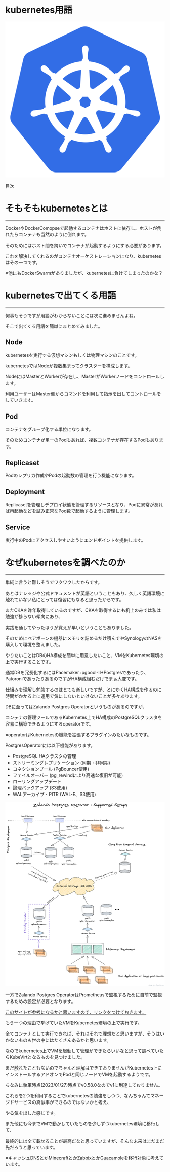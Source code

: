 # kubernetes用語

![kubernetes-icon-2048x1995-r1q3f8n7.png](kubernetes%E7%94%A8%E8%AA%9E%207c89daf1c59e4d41a224f991deb60030/kubernetes-icon-2048x1995-r1q3f8n7.png)

目次

# そもそもkubernetesとは

---

DockerやDockerComopseで起動するコンテナはホストに依存し、ホストが倒れたらコンテナも当然のように倒れます。

そのためにはホスト間を跨いでコンテナが起動するようにする必要があります。

これを解決してくれるのがコンテナオーケストレーションになり、kubernetesはその一つです。

※他にもDockerSwarmがありましたが、kubernetesに負けてしまったのかな？

# kubernetesで出てくる用語

---

何事もそうですが用語がわからないことには次に進めませんよね。

そこで出てくる用語を簡単にまとめてみました。

## Node

kubernetesを実行する仮想マシンもしくは物理マシンのことです。

kubernetesではNodeが複数集まってクラスターを構成します。

NodeにはMasterとWorkerが存在し、MasterがWorkerノードをコントロールします。

利用ユーザーはMaster側からコマンドを利用して指示を出してコントロールをしていきます。

## Pod

コンテナをグループ化する単位になります。

そのためコンテナが単一のPodもあれば、複数コンテナが存在するPodもあります。

## Replicaset

Podのレプリカ作成やPodの起動数の管理を行う機能になります。

## Deployment

Replicasetを管理しデプロイ状態を管理するリソースとなり、Podに異常があれば再起動などを試み正常なPod数で起動するように管理します。

## Service

実行中のPodにアクセスしやすいようにエンドポイントを提供します。

# なぜkubernetesを調べたのか

---

単純に言うと難しそうでワクワクしたからです。

あとはナレッジや公式ドキュメントが英語ということもあり、久しく英語環境に触れていない私にとっては復習にもなると思ったからです。

またCKAを昨年取得しているのですが、CKAを取得するにも机上のみでは私は勉強が捗らない傾向にあり、

実践を通してやったほうが覚えが早いということもありました。

そのためにベアボーンの機器にメモリを詰めるだけ積んでやSynologyのNASを購入して環境を整えました。

やりたいことはDBのHA構成を簡単に用意したいこと、VMをKubernetes環境の上で実行することです。

通常DBを冗長化するにはPacemaker+pgpool-II+Postgresであったり、PatoroniであったりあるのですがHA構成組むだけでまぁ大変です。

仕組みを理解し勉強するのはとても楽しいですが、とにかくHA構成を作るのに時間がかかる上に運用で気にしないといけないことが多々あります。

DBに至ってはZalando Postgres Operatorというものがあるのですが、

コンテナの管理ツールであるKubernetes上でHA構成のPostgreSQLクラスタを容易に構築できるようにするoperatorです。

※operatorはKubernetesの機能を拡張するプラグインみたいなものです。

PostgresOperatorには以下機能があります。

- PostgreSQL HAクラスタの管理
- ストリーミングレプリケーション (同期・非同期)
- コネクションプール (PgBouncer使用)
- フェイルオーバー (pg_rewindにより高速な復旧が可能)
- ローリングアップデート
- 論理バックアップ (S3使用)
- WALアーカイブ・PITR (WAL-E、S3使用)

![Untitled](kubernetes%E7%94%A8%E8%AA%9E%207c89daf1c59e4d41a224f991deb60030/Untitled.png)

一方でZalando Postgres OperatorはPrometheusで監視するために自前で監視するための設定が必要となります。

[このサイトが参考になるかと思いますので、リンクをつけておきます。](https://shivering-isles.com/postgres-operator-with-monitoring)

もう一つの理由で挙げていたVMをKubernetes環境の上で実行です。

全てコンテナとして実行できれば、それはそれで理想だと思いますが、そうはいかないものも世の中にはたくさんあるかと思います。

なのでkubernetes上でVMを起動して管理ができたらいいなと思って調べていたらKubeVirtとなるものを見つけました。

まだ触れたこともないのでちゃんと理解はできておりませんがKubernetes上にインストールするアドオンでPodと同じノードでVMを起動するようです。

ちなみに執筆時点(2023/01/27)時点でv0.58.0なのでv1に到達しておりません。

これらを2つを利用することでkubernetesの勉強をしつつ、なんちゃんてマネージドサービスの真似事ができるのではないかと考え、

やる気を出した感じです。

また他にも今までVMで動かしていたものを少しずつkubernetes環境に移行して、

最終的には全て載せることが最高だなと思っていますが、そんな未来はまだまだ先だろうと思っています。

※キャッシュDNSとかMinecraftとかZabbixとかGuacamoleを移行対象に考えています。